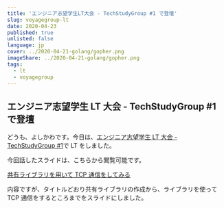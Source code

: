 ```yaml
---
title: 'エンジニア志望学生LT大会 - TechStudyGroup #1 で登壇'
slug: voyagegroup-lt
date: 2020-04-23
published: true
unlisted: false
language: jp
cover: ../2020-04-21-golang/gopher.png
imageShare: ../2020-04-21-golang/gopher.png
tags:
  - lt
  - voyagegroup
---
```


## エンジニア志望学生 LT 大会 - TechStudyGroup #1 で登壇

どうも、よしかわです。今日は、[エンジニア志望学生 LT 大会 - TechStudyGroup #1](https://tech-study-group.connpass.com/event/173303/)で LT をしました。

今回話したスライドは、こちらから閲覧可能です。

[共有ライブラリを用いて TCP 通信をしてみる](https://www.slideshare.net/TaikiYoshikawa/voyagegroup20200423)

内容ですが、タイトルどおり共有ライブラリの作成から、ライブラリを使って TCP 通信をするところまでをスライドにしました。
